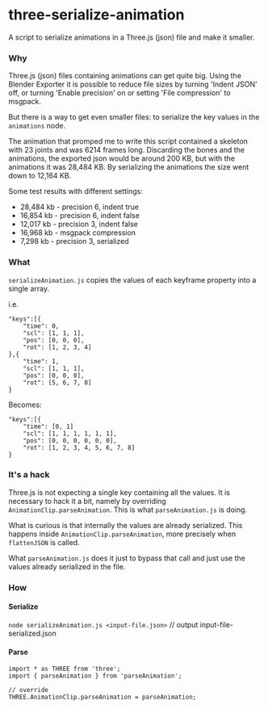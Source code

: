 # three-serialize-animation
A script to serialize animations in a Three.js (json) file and make it smaller.

### Why
Three.js (json) files containing animations can get quite big. Using the Blender Exporter it is possible to reduce file sizes by turning 'Indent JSON' off, or turning 'Enable precision' on or setting 'File compression' to msgpack.

But there is a way to get even smaller files: to serialize the key values in the `animations` node.

The animation that promped me to write this script contained a skeleton with 23 joints and was 6214 frames long. Discarding the bones and the animations, the exported json would be around 200 KB, but with the animations it was 28,484 KB. 
By serializing the animations the size went down to 12,164 KB.

Some test results with different settings:

* 28,484 kb - precision 6, indent true
* 16,854 kb - precision 6, indent false
* 12,017 kb - precision 3, indent false
* 16,968 kb - msgpack compression
* 7,298 kb - precision 3, serialized

### What
`serializeAnimation.js` copies the values of each keyframe property into a single array.

i.e.
```
"keys":[{
    "time": 0,
    "scl": [1, 1, 1],
    "pos": [0, 0, 0],
    "rot": [1, 2, 3, 4]
},{
    "time": 1,
    "scl": [1, 1, 1],
    "pos": [0, 0, 0],
    "rot": [5, 6, 7, 8]
}
```

Becomes:
```
"keys":[{
    "time": [0, 1]
    "scl": [1, 1, 1, 1, 1, 1],
    "pos": [0, 0, 0, 0, 0, 0],
    "rot": [1, 2, 3, 4, 5, 6, 7, 8]
}
```

### It's a hack
Three.js is not expecting a single key containing all the values. It is necessary to hack it a bit, namely by overriding `AnimationClip.parseAnimation`. This is what `parseAnimation.js` is doing. 

What is curious is that internally the values are already serialized. This happens inside `AnimationClip.parseAnimation`, more precisely when `flattenJSON` is called.

What `parseAnimation.js` does it just to bypass that call and just use the values already serialized in the file.

### How

#### Serialize
`node serializeAnimation.js <input-file.json>`
// output input-file-serialized.json

#### Parse
```
import * as THREE from 'three';
import { parseAnimation } from 'parseAnimation';

// override
THREE.AnimationClip.parseAnimation = parseAnimation;
```